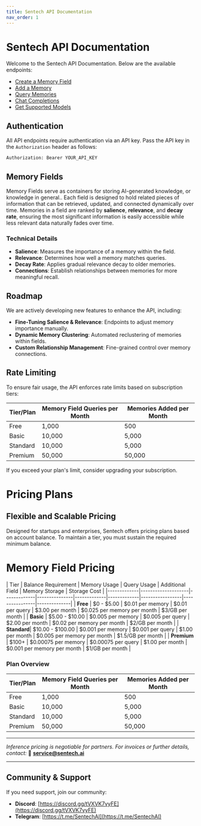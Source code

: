 ```yaml
---
title: Sentech API Documentation
nav_order: 1
---
```


# Sentech API Documentation

Welcome to the Sentech API Documentation. Below are the available endpoints:

- [Create a Memory Field](create-memory-field.md)
- [Add a Memory](add-memory.md)
- [Query Memories](query-memories.md)
- [Chat Completions](chat-completions.md)
- [Get Supported Models](supported-models.md)

## Authentication

All API endpoints require authentication via an API key. Pass the API key in the `Authorization` header as follows:

```sh
Authorization: Bearer YOUR_API_KEY
```

## Memory Fields

Memory Fields serve as containers for storing AI-generated knowledge, or knowledge in general.. Each field is designed to hold related pieces of information that can be retrieved, updated, and connected dynamically over time. Memories in a field are ranked by **salience**, **relevance**, and **decay rate**, ensuring the most significant information is easily accessible while less relevant data naturally fades over time.

### Technical Details
- **Salience**: Measures the importance of a memory within the field.
- **Relevance**: Determines how well a memory matches queries.
- **Decay Rate**: Applies gradual relevance decay to older memories.
- **Connections**: Establish relationships between memories for more meaningful recall.

## Roadmap

We are actively developing new features to enhance the API, including:

- **Fine-Tuning Salience & Relevance**: Endpoints to adjust memory importance manually.
- **Dynamic Memory Clustering**: Automated reclustering of memories within fields.
- **Custom Relationship Management**: Fine-grained control over memory connections.

## Rate Limiting

To ensure fair usage, the API enforces rate limits based on subscription tiers:

| Tier/Plan    | Memory Field Queries per Month | Memories Added per Month |
|---------|------------------|-------------------|
| Free    | 1,000            | 500               |
| Basic   | 10,000           | 5,000             |
| Standard| 10,000           | 5,000             |
| Premium | 50,000           | 50,000            |

If you exceed your plan's limit, consider upgrading your subscription.

# Pricing Plans

## **Flexible and Scalable Pricing**
Designed for startups and enterprises, Sentech offers pricing plans based on account balance. To maintain a tier, you must sustain the required minimum balance.

# Memory Field Pricing

| Tier         | Balance Requirement | Memory Usage | Query Usage | Additional Field | Memory Storage | Storage Cost |
|-------------|--------------------|-------------|---------------|-------------|-------------|-----------------|----------------|--------------|
| **Free**    | $0 - $5.00         | $0.01 per memory  | $0.01 per query  | $3.00 per month | $0.025 per memory per month | $3/GB per month |
| **Basic**   | $5.00 - $10.00     | $0.005 per memory | $0.005 per query | $2.00 per month | $0.02 per memory per month  | $2/GB per month |
| **Standard**| $10.00 - $100.00   | $0.001 per memory | $0.001 per query | $1.00 per month | $0.005 per memory per month | $1.5/GB per month |
| **Premium** | $100+              | $0.00075 per memory | $0.00075 per query | $1.00 per month | $0.001 per memory per month | $1/GB per month |

### **Plan Overview**

| Tier/Plan  | Memory Field Queries per Month | Memories Added per Month |
|------------|------------------------------|-------------------------|
| Free       | 1,000                        | 500                     |
| Basic      | 10,000                        | 5,000                   |
| Standard   | 10,000                        | 5,000                   |
| Premium    | 50,000                        | 50,000                  |

---

*Inference pricing is negotiable for partners. For invoices or further details, contact:*
📩 **service@sentech.ai**

---

## Community & Support

If you need support, join our community:
- **Discord**: [https://discord.gg/tVXVK7vyFE](https://discord.gg/tVXVK7vyFE)
- **Telegram**: [https://t.me/SentechAI](https://t.me/SentechAI)

